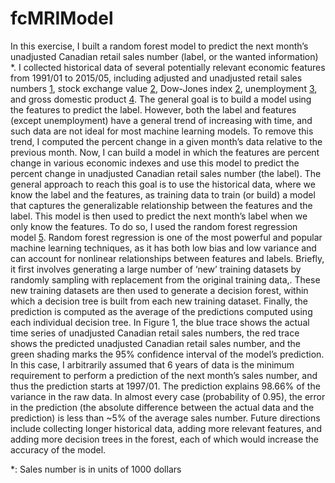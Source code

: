 # fcMRIModel
In this exercise, I built a random forest model to predict the next month’s unadjusted Canadian retail sales number (label, or the wanted information) *. I collected historical data of several potentially relevant economic features from 1991/01 to 2015/05, including adjusted and unadjusted retail sales numbers [1], stock exchange value [2], Dow-Jones index [2], unemployment [3], and gross domestic product [4]. The general goal is to build a model using the features to predict the label. However, both the label and features (except unemployment) have a general trend of increasing with time, and such data are not ideal for most machine learning models. To remove this trend, I computed the percent change in a given month’s data relative to the previous month. Now, I can build a model in which the features are percent change in various economic indexes and use this model to predict the percent change in unadjusted Canadian retail sales number (the label). The general approach to reach this goal is to use the historical data, where we know the label and the features, as training data to train (or build) a model that captures the generalizable relationship between the features and the label. This model is then used to predict the next month’s label when we only know the features. 
To do so, I used the random forest regression model [5]. Random forest regression is one of the most powerful and popular machine learning techniques, as it has both low bias and low variance and can account for nonlinear relationships between features and labels. Briefly, it first involves generating a large number of ‘new’ training datasets by randomly sampling with replacement from the original training data,. These new training datasets are then used to generate a decision forest, within which a decision tree is built from each new training dataset. Finally, the prediction is computed as the average of the predictions computed using each individual decision tree. In Figure 1, the blue trace shows the actual time series of unadjusted Canadian retail sales numbers, the red trace shows the predicted unadjusted Canadian retail sales number, and the green shading marks the 95% confidence interval of the model’s prediction. In this case, I arbitrarily assumed that 6 years of data is the minimum requirement to perform a prediction of the next month’s sales number, and thus the prediction starts at 1997/01. The prediction explains 98.66% of the variance in the raw data. In almost every case (probability of 0.95), the error in the prediction (the absolute difference between the actual data and the prediction) is less than ~5% of the average sales number. Future directions include collecting longer historical data, adding more relevant features, and adding more decision trees in the forest, each of which would increase the accuracy of the model.

*: Sales number is in units of 1000 dollars

[1]:http://www5.statcan.gc.ca/cansim/a26?lang=eng&retrLang=eng&id=0800020&paSer=&pattern=&stByVal=1&p1=1&p2=-1&tabMode=dataTable&csid=
[2]:http://www5.statcan.gc.ca/cansim/a26?lang=eng&retrLang=eng&id=1760046&pattern=dow+jones&tabMode=dataTable&srchLan=-1&p1=1&p2=-1
[3]:http://www5.statcan.gc.ca/cansim/a26?lang=eng&retrLang=eng&id=2820047&pattern=unemployment&tabMode=dataTable&srchLan=-1&p1=1&p2=-1
[4]:http://www5.statcan.gc.ca/cansim/a26?lang=eng&retrLang=eng&id=3790031&pattern=gdp&tabMode=dataTable&srchLan=-1&p1=1&p2=-1
[5]:http://scikit-learn.org/stable/modules/generated/sklearn.ensemble.RandomForestRegressor.html

 

